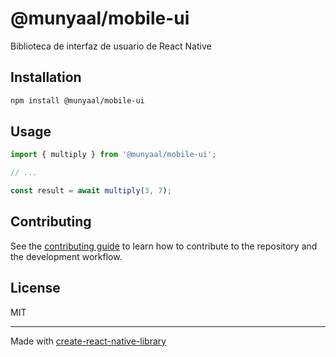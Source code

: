 # @munyaal/mobile-ui

Biblioteca de interfaz de usuario de React Native

## Installation

```sh
npm install @munyaal/mobile-ui
```

## Usage

```js
import { multiply } from '@munyaal/mobile-ui';

// ...

const result = await multiply(3, 7);
```

## Contributing

See the [contributing guide](CONTRIBUTING.md) to learn how to contribute to the repository and the development workflow.

## License

MIT

---

Made with [create-react-native-library](https://github.com/callstack/react-native-builder-bob)
